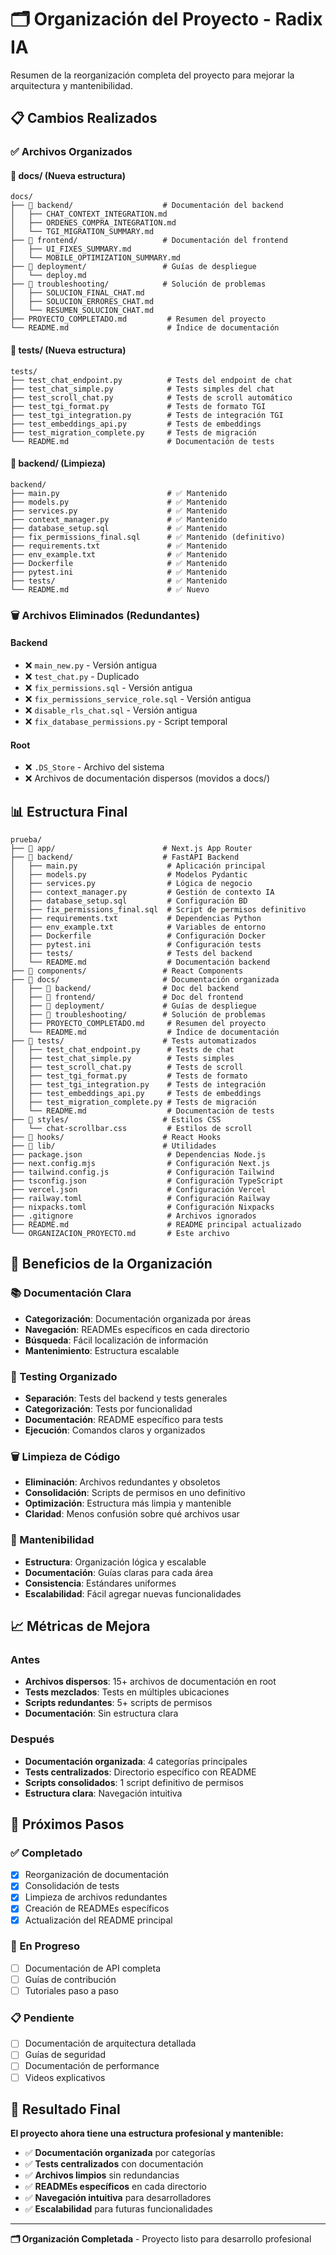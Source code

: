 # 🗂️ Organización del Proyecto - Radix IA

Resumen de la reorganización completa del proyecto para mejorar la arquitectura y mantenibilidad.

## 📋 Cambios Realizados

### ✅ Archivos Organizados

#### 📁 docs/ (Nueva estructura)
```
docs/
├── 📁 backend/                    # Documentación del backend
│   ├── CHAT_CONTEXT_INTEGRATION.md
│   ├── ORDENES_COMPRA_INTEGRATION.md
│   └── TGI_MIGRATION_SUMMARY.md
├── 📁 frontend/                   # Documentación del frontend
│   ├── UI_FIXES_SUMMARY.md
│   └── MOBILE_OPTIMIZATION_SUMMARY.md
├── 📁 deployment/                 # Guías de despliegue
│   └── deploy.md
├── 📁 troubleshooting/            # Solución de problemas
│   ├── SOLUCION_FINAL_CHAT.md
│   ├── SOLUCION_ERRORES_CHAT.md
│   └── RESUMEN_SOLUCION_CHAT.md
├── PROYECTO_COMPLETADO.md         # Resumen del proyecto
└── README.md                      # Índice de documentación
```

#### 📁 tests/ (Nueva estructura)
```
tests/
├── test_chat_endpoint.py          # Tests del endpoint de chat
├── test_chat_simple.py            # Tests simples del chat
├── test_scroll_chat.py            # Tests de scroll automático
├── test_tgi_format.py             # Tests de formato TGI
├── test_tgi_integration.py        # Tests de integración TGI
├── test_embeddings_api.py         # Tests de embeddings
├── test_migration_complete.py     # Tests de migración
└── README.md                      # Documentación de tests
```

#### 📁 backend/ (Limpieza)
```
backend/
├── main.py                        # ✅ Mantenido
├── models.py                      # ✅ Mantenido
├── services.py                    # ✅ Mantenido
├── context_manager.py             # ✅ Mantenido
├── database_setup.sql             # ✅ Mantenido
├── fix_permissions_final.sql      # ✅ Mantenido (definitivo)
├── requirements.txt               # ✅ Mantenido
├── env_example.txt                # ✅ Mantenido
├── Dockerfile                     # ✅ Mantenido
├── pytest.ini                     # ✅ Mantenido
├── tests/                         # ✅ Mantenido
└── README.md                      # ✅ Nuevo
```

### 🗑️ Archivos Eliminados (Redundantes)

#### Backend
- ❌ `main_new.py` - Versión antigua
- ❌ `test_chat.py` - Duplicado
- ❌ `fix_permissions.sql` - Versión antigua
- ❌ `fix_permissions_service_role.sql` - Versión antigua
- ❌ `disable_rls_chat.sql` - Versión antigua
- ❌ `fix_database_permissions.py` - Script temporal

#### Root
- ❌ `.DS_Store` - Archivo del sistema
- ❌ Archivos de documentación dispersos (movidos a docs/)

## 📊 Estructura Final

```
prueba/
├── 📁 app/                        # Next.js App Router
├── 📁 backend/                    # FastAPI Backend
│   ├── main.py                    # Aplicación principal
│   ├── models.py                  # Modelos Pydantic
│   ├── services.py                # Lógica de negocio
│   ├── context_manager.py         # Gestión de contexto IA
│   ├── database_setup.sql         # Configuración BD
│   ├── fix_permissions_final.sql  # Script de permisos definitivo
│   ├── requirements.txt           # Dependencias Python
│   ├── env_example.txt            # Variables de entorno
│   ├── Dockerfile                 # Configuración Docker
│   ├── pytest.ini                 # Configuración tests
│   ├── tests/                     # Tests del backend
│   └── README.md                  # Documentación backend
├── 📁 components/                 # React Components
├── 📁 docs/                       # Documentación organizada
│   ├── 📁 backend/                # Doc del backend
│   ├── 📁 frontend/               # Doc del frontend
│   ├── 📁 deployment/             # Guías de despliegue
│   ├── 📁 troubleshooting/        # Solución de problemas
│   ├── PROYECTO_COMPLETADO.md     # Resumen del proyecto
│   └── README.md                  # Índice de documentación
├── 📁 tests/                      # Tests automatizados
│   ├── test_chat_endpoint.py      # Tests de chat
│   ├── test_chat_simple.py        # Tests simples
│   ├── test_scroll_chat.py        # Tests de scroll
│   ├── test_tgi_format.py         # Tests de formato
│   ├── test_tgi_integration.py    # Tests de integración
│   ├── test_embeddings_api.py     # Tests de embeddings
│   ├── test_migration_complete.py # Tests de migración
│   └── README.md                  # Documentación de tests
├── 📁 styles/                     # Estilos CSS
│   └── chat-scrollbar.css         # Estilos de scroll
├── 📁 hooks/                      # React Hooks
├── 📁 lib/                        # Utilidades
├── package.json                   # Dependencias Node.js
├── next.config.mjs                # Configuración Next.js
├── tailwind.config.js             # Configuración Tailwind
├── tsconfig.json                  # Configuración TypeScript
├── vercel.json                    # Configuración Vercel
├── railway.toml                   # Configuración Railway
├── nixpacks.toml                  # Configuración Nixpacks
├── .gitignore                     # Archivos ignorados
├── README.md                      # README principal actualizado
└── ORGANIZACION_PROYECTO.md       # Este archivo
```

## 🎯 Beneficios de la Organización

### 📚 Documentación Clara
- **Categorización**: Documentación organizada por áreas
- **Navegación**: READMEs específicos en cada directorio
- **Búsqueda**: Fácil localización de información
- **Mantenimiento**: Estructura escalable

### 🧪 Testing Organizado
- **Separación**: Tests del backend y tests generales
- **Categorización**: Tests por funcionalidad
- **Documentación**: README específico para tests
- **Ejecución**: Comandos claros y organizados

### 🗑️ Limpieza de Código
- **Eliminación**: Archivos redundantes y obsoletos
- **Consolidación**: Scripts de permisos en uno definitivo
- **Optimización**: Estructura más limpia y mantenible
- **Claridad**: Menos confusión sobre qué archivos usar

### 🔧 Mantenibilidad
- **Estructura**: Organización lógica y escalable
- **Documentación**: Guías claras para cada área
- **Consistencia**: Estándares uniformes
- **Escalabilidad**: Fácil agregar nuevas funcionalidades

## 📈 Métricas de Mejora

### Antes
- **Archivos dispersos**: 15+ archivos de documentación en root
- **Tests mezclados**: Tests en múltiples ubicaciones
- **Scripts redundantes**: 5+ scripts de permisos
- **Documentación**: Sin estructura clara

### Después
- **Documentación organizada**: 4 categorías principales
- **Tests centralizados**: Directorio específico con README
- **Scripts consolidados**: 1 script definitivo de permisos
- **Estructura clara**: Navegación intuitiva

## 🚀 Próximos Pasos

### ✅ Completado
- [x] Reorganización de documentación
- [x] Consolidación de tests
- [x] Limpieza de archivos redundantes
- [x] Creación de READMEs específicos
- [x] Actualización del README principal

### 🚧 En Progreso
- [ ] Documentación de API completa
- [ ] Guías de contribución
- [ ] Tutoriales paso a paso

### 📋 Pendiente
- [ ] Documentación de arquitectura detallada
- [ ] Guías de seguridad
- [ ] Documentación de performance
- [ ] Videos explicativos

## 🎉 Resultado Final

**El proyecto ahora tiene una estructura profesional y mantenible:**

- ✅ **Documentación organizada** por categorías
- ✅ **Tests centralizados** con documentación
- ✅ **Archivos limpios** sin redundancias
- ✅ **READMEs específicos** en cada directorio
- ✅ **Navegación intuitiva** para desarrolladores
- ✅ **Escalabilidad** para futuras funcionalidades

---

**🗂️ Organización Completada** - Proyecto listo para desarrollo profesional
